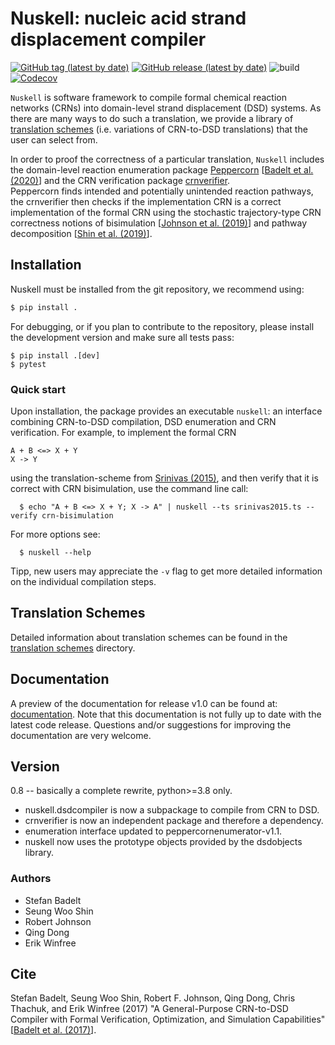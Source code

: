 # Nuskell: nucleic acid strand displacement compiler

[![GitHub tag (latest by date)](https://img.shields.io/github/v/tag/DNA-and-Natural-Algorithms-Group/nuskell)](https://github.com/DNA-and-Natural-Algorithms-Group/nuskell/tags)
[![GitHub release (latest by date)](https://img.shields.io/github/v/release/DNA-and-Natural-Algorithms-Group/nuskell?include_prereleases)](https://github.com/DNA-and-Natural-Algorithms-Group/nuskell/releases)
![build](https://github.com/DNA-and-Natural-Algorithms-Group/nuskell/actions/workflows/python-package.yml/badge.svg)
[![Codecov](https://img.shields.io/codecov/c/github/dna-and-natural-algorithms-group/nuskell)](https://codecov.io/gh/dna-and-natural-algorithms-group/nuskell)

``Nuskell`` is software framework to compile formal chemical reaction networks
(CRNs) into domain-level strand displacement (DSD) systems.  As there are many
ways to do such a translation, we provide a library of [translation schemes]
(i.e. variations of CRN-to-DSD translations) that the user can select from. 

In order to proof the correctness of a particular translation,
``Nuskell`` includes the domain-level reaction enumeration package
[Peppercorn][] [[Badelt et al. (2020)]] and the CRN verification package
[crnverifier][].  
Peppercorn finds intended and potentially unintended reaction pathways, the
crnverifier then checks if the implementation CRN is a correct implementation
of the formal CRN using the stochastic trajectory-type CRN correctness notions
of bisimulation [[Johnson et al. (2019)]] and pathway decomposition 
[[Shin et al.  (2019)]].

## Installation
Nuskell must be installed from the git repository, we recommend using:
```bash
$ pip install .
```

For debugging, or if you plan to contribute to the repository, please install
the development version and make sure all tests pass:
``` 
$ pip install .[dev]
$ pytest 
```

### Quick start
Upon installation, the package provides an executable `nuskell`: an interface
combining CRN-to-DSD compilation, DSD enumeration and CRN verification.  For
example, to implement the formal CRN
```
A + B <=> X + Y
X -> Y
```
using the translation-scheme from [Srinivas (2015)], and then verify that
it is correct with CRN bisimulation, use the command line call:
```
  $ echo "A + B <=> X + Y; X -> A" | nuskell --ts srinivas2015.ts --verify crn-bisimulation
```

For more options see:
```
  $ nuskell --help
```
Tipp, new users may appreciate the `-v` flag to get more detailed information on the individual 
compilation steps.

## Translation Schemes
Detailed information about translation schemes can be found in the [translation
schemes] directory.
 
## Documentation
A preview of the documentation for release v1.0 can be found at:
[documentation].  Note that this documentation is not fully up to date with the
latest code release. Questions and/or suggestions for improving the
documentation are very welcome.

## Version
0.8 -- basically a complete rewrite, python>=3.8 only.
  * nuskell.dsdcompiler is now a subpackage to compile from CRN to DSD.
  * crnverifier is now an independent package and therefore a dependency.
  * enumeration interface updated to peppercornenumerator-v1.1.
  * nuskell now uses the prototype objects provided by the dsdobjects library.

### Authors
  - Stefan Badelt
  - Seung Woo Shin
  - Robert Johnson
  - Qing Dong
  - Erik Winfree

## Cite
Stefan Badelt, Seung Woo Shin, Robert F. Johnson, Qing Dong, Chris Thachuk, and Erik Winfree (2017)
"A General-Purpose CRN-to-DSD Compiler with Formal Verification, Optimization, and Simulation Capabilities"
[[Badelt et al. (2017)]].

[//]: References
[Peppercorn]: <https://github.com/DNA-and-Natural-Algorithms-Group/peppercornenumerator>
[crnverifier]: <https://github.com/DNA-and-Natural-Algorithms-Group/crnverifier>
[translation schemes]: <https://github.com/DNA-and-Natural-Algorithms-Group/nuskell/tree/master/nuskell/dsdcompiler/schemes>
[Srinivas (2015)]: <https://github.com/DNA-and-Natural-Algorithms-Group/nuskell/tree/master/nuskell/dsdcompiler/schemes/literature/srinivas2015.ts>
[Badelt et al. (2017)]: <https://doi.org/10.1007/978-3-319-66799-7_15>
[Badelt et al. (2020)]: <https://doi.org/10.1098/rsif.2019.0866>
[Shin et al. (2019)]: <https://doi.org/10.1016/j.tcs.2017.10.011> 
[Johnson et al. (2019)]: <https://doi.org/10.1016/j.tcs.2018.01.002>
[documentation]: <http://dna.caltech.edu/~badelt/nuskell/index.html>

